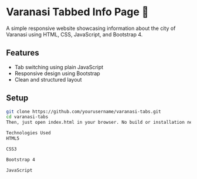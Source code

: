 # Varanasi Tabbed Info Page 🌆

A simple responsive website showcasing information about the city of Varanasi using HTML, CSS, JavaScript, and Bootstrap 4.

## Features
- Tab switching using plain JavaScript
- Responsive design using Bootstrap
- Clean and structured layout

## Setup

```bash
git clone https://github.com/yourusername/varanasi-tabs.git
cd varanasi-tabs
Then, just open index.html in your browser. No build or installation needed.

Technologies Used
HTML5

CSS3

Bootstrap 4

JavaScript
